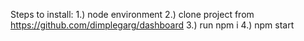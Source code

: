 Steps to install:
1.) node environment
2.) clone project from https://github.com/dimplegarg/dashboard
3.) run npm i
4.) npm start
